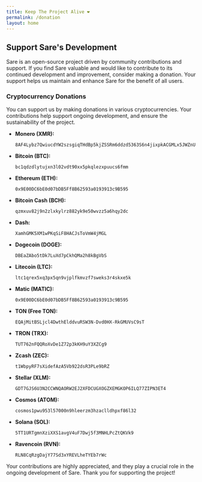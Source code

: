 ```yaml
---
title: Keep The Project Alive ❤️
permalink: /donation
layout: home
---
```


## Support Sare's Development

Sare is an open-source project driven by community contributions and support. If you find Sare valuable and would like to contribute to its continued development and improvement, consider making a donation. Your support helps us maintain and enhance Sare for the benefit of all users.

### Cryptocurrency Donations

You can support us by making donations in various cryptocurrencies. Your contributions help support ongoing development, and ensure the sustainability of the project.

- **Monero (XMR):**
  ```
  8AF4Lybz7QwiucdYW2szsgiqTHdBp5kjZSSRm6ddzd5363S6n4jixpkACGMLx5JWZnUR5MnGF7cMoidjppruAvLvMe2ovHZ
  ```

- **Bitcoin (BTC):**
  ```
  bc1qdzdlytujxn3l02vdt90xx5pkqlezxpuucs6fmm
  ```

- **Ethereum (ETH):**
  ```
  0x9E00DC6bE0d07bDB5Ff8B62593a0193913c9B595
  ```

- **Bitcoin Cash (BCH):**
  ```
  qzmxuv82j9n2zlxkylrz882yk9e50wvzz5a6hqy2dc
  ```

- **Dash:**
  ```
  XamhGMK5XM1wPKqSiF8HACJsToVmW4jMGL
  ```

- **Dogecoin (DOGE):**
  ```
  DBEaZAbo5tDk7LuXd7pCkhQMa2h8kBgVbS
  ```

- **Litecoin (LTC):**
  ```
  ltc1qrex5xq3px5qn9vjplfkmvzf7sweks3r4skxe5k
  ```

- **Matic (MATIC):**
  ```
  0x9E00DC6bE0d07bDB5Ff8B62593a0193913c9B595
  ```

- **TON (Free TON):**
  ```
  EQAjMitBSLjcl4DwthElddvuRSW3N-Dvd0HX-RkGMUVsC9sT
  ```

- **TRON (TRX):**
  ```
  TUT762nFQQRoXvDe1Z72p3kKH9uY3XZCg9
  ```

- **Zcash (ZEC):**
  ```
  t1WbpyRF7sXidefAzA5Vb922dsR3PLe9bRZ
  ```

- **Stellar (XLM):**
  ```
  GDT7GJS6U3N2CCWNQAORW2EJ2XFDCUGXOGZXEMGKOP6ILQ77ZIPN3ET4
  ```

- **Cosmos (ATOM):**
  ```
  cosmos1pwu953l57000n9hleerzm3hzaclldhpxf86l32
  ```

- **Solana (SOL):**
  ```
  5TT1URTgmnXziXXS1avgV4uF7Dwj5f3MNHLPcZtQKVk9
  ```

- **Ravencoin (RVN):**
  ```
  RLN8CqRzgDajY77Sd3xYREVLheTYEb7rWc
  ```

Your contributions are highly appreciated, and they play a crucial role in the ongoing development of Sare. Thank you for supporting the project!

